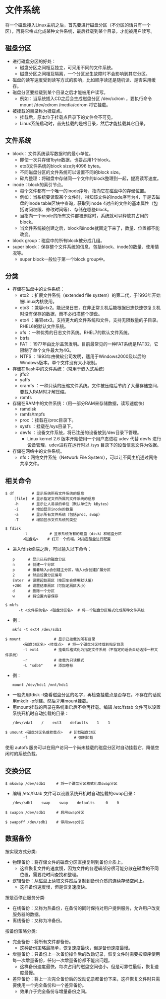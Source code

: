 # 文件系统

将一个磁盘接入Linux主机之后，首先要进行磁盘分区（不分区的话只有一个区），再将它格式化成某种文件系统，最后挂载到某个目录，才能被用户读写。

## 磁盘分区

- 进行磁盘分区的好处：
  - 磁盘分区之间相互独立，可采用不同的文件系统。
  - 磁盘分区之间相互隔离，一个分区发生故障时不会影响到其它分区。
- 磁盘的读写速度受到读写方式的影响，比如顺序读还是随机读、是否采用缓存。
- 磁盘分区要挂载到某个目录之后才能被用户读写。
  - 例如：当系统插入CD之后会生成磁盘分区 /dev/cdrom ，要执行命令 mount /dev/cdrom /media/cdrom 将它挂载。
- 被挂载的目录称为挂载点。
  - 挂载后，原本位于挂载点目录下的文件会不可见。
  - Linux系统启动时，首先挂载的是根目录，然后才能挂载其它目录。

## 文件系统

- block：文件系统读写数据时的最小单位。
  - 即使一次只存储1byte数据，也要占用1个block。
  - etx3文件系统的block size为4096 bytes。
  - 不同磁盘分区的文件系统可以设置不同的block size。
  - 碎片整理：将磁盘中存储同一个文件的block整理到一起，提高读写速度。
- inode：block的索引节点。
  - 每个文件都有一个唯一的inode序号，指向它在磁盘中的存储位置。
  - 例如：当系统要读取某个文件时，得知该文件的inode序号为4，于是去磁盘的inode table区块中查询，获取到inode 4对应的文件的基本属性（包括访问权限、修改时间等）、存储在哪些block。
  - 当指向一个inode的所有文件都被删除时，系统就可以释放其占用的block。
  - 当文件系统被创建之后，block和inode就固定下来了，数量、位置都不能改变。
- block group：磁盘中的所有block被分成几组。
- super block：保存整个文件系统的信息，包括block、inode的数量、使用情况等。
  - super block一般位于第一个block group中。

## 分类

- 存储在磁盘中的文件系统：
  - etx2 ：扩展文件系统（extended file system）的第二代，于1993年开始被Linux内核使用。
  - etx3 ：兼容etx2。能记录日志，在非正常关机后能根据日志快速恢复关机时没有保存的数据，而不必扫描整个硬盘。
  - etx4 ：兼容etx3。支持更大的文件系统和文件，支持无限数量的子目录。RHEL6的默认文件系统。
  - xfs ：一种优秀的日志文件系统。RHEL7的默认文件系统。
  - btrfs
  - FAT ：1977年由比尔盖茨发明。目前最常见的一种FAT系统是FAT32，它限制了单个文件最大为4G。
  - NTFS ：1993年由微软公司发明，适用于Windows2000及以后的Windows版本。单个文件没有大小限制。
- 存储在flash中的文件系统：（常用于嵌入式系统）
  - jffs2
  - yaffs
  - cramfs ：一种只读的压缩文件系统。文件被压缩后节约了大量存储空间，要载入RAM时才解压缩。
  - romfs
- 存储在RAM中的文件系统：（用一部分RAM来存储数据，读写速度快）
  - ramdisk
  - ramfs/tmpfs
  - proc ：挂载在/proc目录下。
  - sysfs ：挂载在/sys目录下。
  - devfs ：设备文件系统，将已注册的设备放到/dev目录下管理。
    - Linux kernel 2.6 版本开始使用一个用户态进程 udev 代替 devfs 进行设备管理，udev进程在运行时以 /sys 目录下的设备信息文件为依据。
- 存储在网络中的文件系统。
  - nfs：网络文件系统（Network File System），可以让不同主机通过网络共享文件。

## 相关命令

```shell
$ df        # 显示系统所有文件系统的信息
    [file]  # 显示指定文件所属的文件系统的信息
    -h      # 显示让人易读的单位（默认单位为 kBytes）
    -i      # 增加显示inode的数量
    -a      # 显示所有文件系统（包括proc、swap）
    -T      # 增加显示文件系统的类型
```

```shell
$ fdisk
        -l          # 显示系统所有的磁盘（disk）和磁盘分区
        <磁盘名>    # 打开一个终端，对指定磁盘进行配置
```
- 进入fdisk终端之后，可以输入以下命令：
    ```shell
    p      # 显示已有的磁盘分区
    n      # 创建一个分区
    p      # 接着输入p会创建主分区，输入e会创建扩展分区
    2      # 然后设置分区编号
    Enter  # 设置起始扇区（按回车会使用默认值）
    +20G   # 设置结束扇区（可指定扇区大小）
    d      # 删除一个分区
    w      # 将设置内容保存
    ```

```shell
$ mkfs
      -t <文件系统名> <磁盘分区名>  # 将一个磁盘分区格式化成某种文件系统
```
- 例：
    ```shell
    mkfs -t ext4 /dev/sdb1
    ```

```shell
$ mount               # 显示已挂载的所有目录
        <磁盘分区名> <挂载点>  # 将一个磁盘分区挂载到指定目录
        -t ext4       # 挂载后格式化为指定文件系统（不指定的话会自动选择一种文件系统）
        -r            # 挂载为只读模式
        -L "sdb6"     # 添加卷标
```
- 例：
    ```
    mount /dev/hdc1 /mnt/hdc1
    ```
- 一般先用fdisk -l查看磁盘分区的名字，再检查挂载点是否存在，不存在的话就用mkdir -p创建。然后才用mount挂载。
- 用mount挂载的目录在系统重启后不会再挂载。编辑 /etc/fstab 文件可以设置系统开机时自动挂载的目录：
    ```
    /dev/vda1    /    ext3    defaults    1    1
    ```

```shell
$ umount <磁盘分区名或挂载点>   # 卸载磁盘分区
        -f                     # 强制卸载
```

使用 autofs 服务可以在用户访问一个尚未挂载的磁盘分区时自动挂载它，降低空闲时的系统负载。

## 交换分区

```shell
$ mkswap /dev/sdb1     # 将一个磁盘分区格式化成swap分区
```
  - 编辑 /etc/fstab 文件可以设置系统开机时自动挂载的swap目录：
    ```
    /dev/sdb1    swap    swap    defaults     0    0
    ```

```shell
$ swapon /dev/sdb1     # 启用swap分区
```

```shell
$ swapoff /dev/sdb1    # 停用swap分区
```

## 数据备份

按实现方式分类:
- 物理备份：将存储文件的磁盘分区直接复制到备份介质上。
  - 这样恢复文件的速度慢，因为文件的各逻辑部分很可能分散在磁盘的不同位置，需要花时间查找和整理。
- 逻辑备份：从磁盘上读取文件然后复制到备份介质的连续存储空间上。
  - 这样备份速度慢，但是恢复速度快。

按是否停止服务分类:
- 在线备份：又称为热备份，在备份的同时保持对用户提供服务，允许用户改变服务器的数据。
- 离线备份：又称为冷备份。

按备份策略分类:
- 完全备份：将所有文件都备份。
  - 这种备份策略最简单，恢复速度最快，但是备份速度最慢。
- 增量备份：只备份上一次备份操作后的改动记录，恢复文件时需要按顺序使用每一次增量备份，任何一次增量备份都不能出问题。
  - 这样备份速度最快，每次占用的磁盘空间也小，但是可靠性最低，恢复速度最慢。
- 差异备份：将上一次完全备份后的改动记录都备份下来，这样恢复文件时只需要使用一个完全备份和一个差异备份。
  - 效果介于完全备份与增量备份之间。
